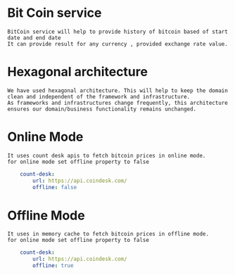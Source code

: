 # Bit Coin service
    BitCoin service will help to provide history of bitcoin based of start date and end date
    It can provide result for any currency , provided exchange rate value.

# Hexagonal architecture
    We have used hexagonal architecture. This will help to keep the domain clean and independent of the framework and infrastructure. 
    As frameworks and infrastructures change frequently, this architecture ensures our domain/business functionality remains unchanged.

# Online Mode
    It uses count desk apis to fetch bitcoin prices in online mode.
    for online mode set offline property to false
    
```yaml
    count-desk:
        url: https://api.coindesk.com/
        offline: false
```

# Offline Mode
    It uses in memory cache to fetch bitcoin prices in offline mode.
    for online mode set offline property to false

```yaml
    count-desk:
        url: https://api.coindesk.com/
        offline: true
```

